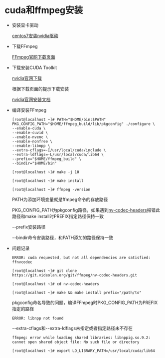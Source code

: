 # cuda和ffmpeg安装

* 安装显卡驱动

    [centos7安装nvidia驱动](./Centos7Nvidia.md)

*  下载FFmpeg

    [FFmpeg官网下载页面](./http://ffmpeg.org/download.html)

* 下载安装CUDA Toolkit

    [nvidia官网下载](https://developer.nvidia.com/cuda-downloads)

    根据下载页面的提示下载安装

    [nvidia官网安装文档](https://docs.nvidia.com/cuda/cuda-installation-guide-linux/index.html)

* 编译安装FFmpeg

    ```
    [root@localhost ~]# PATH="$HOME/bin:$PATH" PKG_CONFIG_PATH="$HOME/ffmpeg_build/lib/pkgconfig" ./configure \
    --enable-cuda \
    --enable-cuvid \
    --enable-nvenc \
    --enable-nonfree \
    --enable-libnpp \
    --extra-cflags=-I/usr/local/cuda/include \
    --extra-ldflags=-L/usr/local/cuda/lib64 \
    --prefix="$HOME/ffmpeg_build" \
    --bindir="$HOME/bin"

    [root@localhost ~]# make -j 10

    [root@localhost ~]# make install

    [root@localhost ~]# ffmpeg -version
    ```

    PATH为添加环境变量就是ffmpeg命令的存放路径

    PKG_CONFIG_PATH为pkgconfig路径，如果遇到[nv-codec-headers](#nv-codec-headers)报错此路径和make install时PREFIX指定路径保持一致

    --prefix安装路径

    --bindir命令安装路径，和PATH添加的路径保持一致


* 问题记录

    <div id="nv-codec-headers"></div>

    ```
    ERROR: cuda requested, but not all dependencies are satisfied: ffnvcodec

    [root@localhost ~]# git clone https://git.videolan.org/git/ffmpeg/nv-codec-headers.git

    [root@localhost ~]# cd nv-codec-headers

    [root@localhost ~]# make && make install prefix="/path/to"

    ```

    pkgconfig命名导致的问题，编译FFmpeg时PKG_CONFIG_PATH为PREFIX指定的路径

    ```
    ERROR: libnpp not found
    ```

    --extra-cflags和--extra-ldflags未指定或者指定路径未不存在

    ```
    ffmpeg: error while loading shared libraries: libnppig.so.9.2: cannot open shared object file: No such file or directory

    [root@localhost ~]# export LD_LIBRARY_PATH=/usr/local/cuda/lib64
    ```
